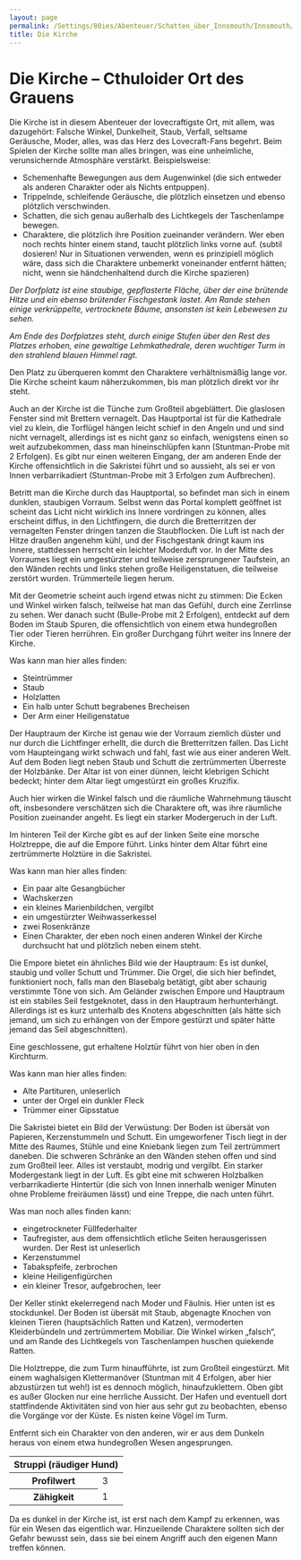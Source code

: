 ```yaml
---
layout: page
permalink: /Settings/80ies/Abenteuer/Schatten_über_Innsmouth/Innsmouth/Die_Kirche
title: Die Kirche
---
```


# Die Kirche &ndash; Cthuloider Ort des Grauens

Die Kirche ist in diesem Abenteuer der lovecraftigste Ort, mit allem, was dazugehört: Falsche Winkel, Dunkelheit, Staub, Verfall, seltsame Geräusche, Moder, alles, was das Herz des Lovecraft-Fans begehrt. Beim Spielen der Kirche sollte man alles bringen, was eine unheimliche, verunsichernde Atmosphäre verstärkt. Beispielsweise:

- Schemenhafte Bewegungen aus dem Augenwinkel (die sich entweder als anderen Charakter oder als Nichts entpuppen).
- Trippelnde, schleifende Geräusche, die plötzlich einsetzen und ebenso plötzlich verschwinden.
- Schatten, die sich genau außerhalb des Lichtkegels der Taschenlampe bewegen.
- Charaktere, die plötzlich ihre Position zueinander verändern. Wer eben noch rechts hinter einem stand, taucht plötzlich links vorne auf. (subtil dosieren! Nur in Situationen verwenden, wenn es prinzipiell möglich wäre, dass sich die Charaktere unbemerkt voneinander entfernt hätten; nicht, wenn sie händchenhaltend durch die Kirche spazieren)

<em>Der Dorfplatz ist eine staubige, gepflasterte Fläche, über der eine brütende Hitze und ein ebenso brütender Fischgestank lastet. Am Rande stehen einige verkrüppelte, vertrocknete Bäume, ansonsten ist kein Lebewesen zu sehen.</em>

<em>Am Ende des Dorfplatzes steht, durch einige Stufen über den Rest des Platzes erhoben, eine gewaltige Lehmkathedrale, deren wuchtiger Turm in den strahlend blauen Himmel ragt.</em>

Den Platz zu überqueren kommt den Charaktere verhältnismäßig lange vor. Die Kirche scheint kaum näherzukommen, bis man plötzlich direkt vor ihr steht.

Auch an der Kirche ist die Tünche zum Großteil abgeblättert. Die glaslosen Fenster sind mit Brettern vernagelt. Das Hauptportal ist für die Kathedrale viel zu klein, die Torflügel hängen leicht schief in den Angeln und und sind nicht vernagelt, allerdings ist es nicht ganz so einfach, wenigstens einen so weit aufzubekommen, dass man hineinschlüpfen kann (Stuntman-Probe mit 2 Erfolgen). Es gibt nur einen weiteren Eingang, der am anderen Ende der Kirche offensichtlich in die Sakristei führt und so aussieht, als sei er von Innen verbarrikadiert (Stuntman-Probe mit 3 Erfolgen zum Aufbrechen).

Betritt man die Kirche durch das Hauptportal, so befindet man sich in einem dunklen, staubigen Vorraum. Selbst wenn das Portal komplett geöffnet ist scheint das Licht nicht wirklich ins Innere vordringen zu können, alles erscheint diffus, in den Lichtfingern, die durch die Bretterritzen der vernagelten Fenster dringen tanzen die Staubflocken. Die Luft ist nach der Hitze draußen angenehm kühl, und der Fischgestank dringt kaum ins Innere, stattdessen herrscht ein leichter Moderduft vor. In der Mitte des Vorraumes liegt ein umgestürzter und teilweise zersprungener Taufstein, an den Wänden rechts und links stehen große Heiligenstatuen, die teilweise zerstört wurden. Trümmerteile liegen herum.

Mit der Geometrie scheint auch irgend etwas nicht zu stimmen: Die Ecken und Winkel wirken falsch, teilweise hat man das Gefühl, durch eine Zerrlinse zu sehen. Wer danach sucht (Bulle-Probe mit 2 Erfolgen), entdeckt auf dem Boden im Staub Spuren, die offensichtlich von einem etwa hundegroßen Tier oder Tieren herrühren. Ein großer Durchgang führt weiter ins Innere der Kirche.

Was kann man hier alles finden:

- Steintrümmer
- Staub
- Holzlatten
- Ein halb unter Schutt begrabenes Brecheisen
- Der Arm einer Heiligenstatue

Der Hauptraum der Kirche ist genau wie der Vorraum ziemlich düster und nur durch die Lichtfinger erhellt, die durch die Bretterritzen fallen. Das Licht vom Haupteingang wirkt schwach und fahl, fast wie aus einer anderen Welt. Auf dem Boden liegt neben Staub und Schutt die zertrümmerten Überreste der Holzbänke. Der Altar ist von einer dünnen, leicht klebrigen Schicht bedeckt; hinter dem Altar liegt umgestürzt ein großes Kruzifix.

Auch hier wirken die Winkel falsch und die räumliche Wahrnehmung täuscht oft, insbesondere verschätzen sich die Charaktere oft, was ihre räumliche Position zueinander angeht. Es liegt ein starker Modergeruch in der Luft.

Im hinteren Teil der Kirche gibt es auf der linken Seite eine morsche Holztreppe, die auf die Empore führt. Links hinter dem Altar führt eine zertrümmerte Holztüre in die Sakristei.

Was kann man hier alles finden:

- Ein paar alte Gesangbücher
- Wachskerzen
- ein kleines Marienbildchen, vergilbt
- ein umgestürzter Weihwasserkessel
- zwei Rosenkränze
- Einen Charakter, der eben noch einen anderen Winkel der Kirche durchsucht hat und plötzlich neben einem steht.

Die Empore bietet ein ähnliches Bild wie der Hauptraum: Es ist dunkel, staubig und voller Schutt und Trümmer. Die Orgel, die sich hier befindet, funktioniert noch, falls man den Blasebalg betätigt, gibt aber schaurig verstimmte Töne von sich. Am Geländer zwischen Empore und Hauptraum ist ein stabiles Seil festgeknotet, dass in den Hauptraum herhunterhängt. Allerdings ist es kurz unterhalb des Knotens abgeschnitten (als hätte sich jemand, um sich zu erhängen von der Empore gestürzt und später hätte jemand das Seil abgeschnitten).

Eine geschlossene, gut erhaltene Holztür führt von hier oben in den Kirchturm.

Was kann man hier alles finden:

- Alte Partituren, unleserlich
- unter der Orgel ein dunkler Fleck
- Trümmer einer Gipsstatue

Die Sakristei bietet ein Bild der Verwüstung: Der Boden ist übersät von Papieren, Kerzenstummeln und Schutt. Ein umgeworfener Tisch liegt in der Mitte des Raumes, Stühle und eine Kniebank liegen zum Teil zertrümmert daneben. Die schweren Schränke an den Wänden stehen offen und sind zum Großteil leer. Alles ist verstaubt, modrig und vergilbt. Ein starker Modergestank liegt in der Luft. Es gibt eine mit schweren Holzbalken verbarrikadierte Hintertür (die sich von Innen innerhalb weniger Minuten ohne Probleme freiräumen lässt) und eine Treppe, die nach unten führt.

Was man noch alles finden kann:

- eingetrockneter Füllfederhalter
- Taufregister, aus dem offensichtlich etliche Seiten herausgerissen wurden. Der Rest ist unleserlich
- Kerzenstummel
- Tabakspfeife, zerbrochen
- kleine Heiligenfigürchen
- ein kleiner Tresor, aufgebrochen, leer

Der Keller stinkt ekelerregend nach Moder und Fäulnis. Hier unten ist es stockdunkel. Der Boden ist übersät mit Staub, abgenagte Knochen von kleinen Tieren (hauptsächlich Ratten und Katzen), vermoderten Kleiderbündeln und zertrümmertem Mobiliar. Die Winkel wirken &bdquo;falsch&ldquo;, und am Rande des Lichtkegels von Taschenlampen huschen quiekende Ratten.

Die Holztreppe, die zum Turm hinaufführte, ist zum Großteil eingestürzt. Mit einem waghalsigen Klettermanöver (Stuntman mit 4 Erfolgen, aber hier abzustürzen tut weh!) ist es dennoch möglich, hinaufzuklettern. Oben gibt es außer Glocken nur eine herrliche Aussicht. Der Hafen und eventuell dort stattfindende Aktivitäten sind von hier aus sehr gut zu beobachten, ebenso die Vorgänge vor der Küste. Es nisten keine Vögel im Turm.

Entfernt sich ein Charakter von den anderen, wir er aus dem Dunkeln heraus von einem etwa hundegroßen Wesen angesprungen.

<table>
<thead>
<tr><th colspan="2">Struppi (räudiger Hund)</th></tr>
</thead>
<tbody>
<tr><th>Profilwert</th><td>3</td></tr>
<tr><th>Zähigkeit</th><td>1</td></tr>
</tbody>
</table>
Da es dunkel in der Kirche ist, ist erst nach dem Kampf zu erkennen, was für ein Wesen das eigentlich war. Hinzueilende Charaktere sollten sich der Gefahr bewusst sein, dass sie bei einem Angriff auch den eigenen Mann treffen können.
